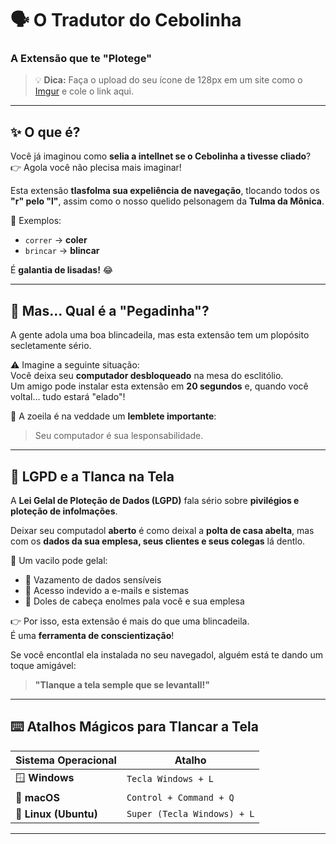 # 🗣️ O Tradutor do Cebolinha  
### A Extensão que te "Plotege"  

> 💡 **Dica:** Faça o upload do seu ícone de 128px em um site como o [Imgur](https://imgur.com) e cole o link aqui.  

---

## ✨ O que é?  
Você já imaginou como **selia a intellnet se o Cebolinha a tivesse cliado**?  
👉 Agola você não plecisa mais imaginar!  

Esta extensão **tlasfolma sua expeliência de navegação**, tlocando todos os **"r" pelo "l"**, assim como o nosso quelido pelsonagem da **Tulma da Mônica**.  

🔄 Exemplos:  
- `correr` → **coler**  
- `brincar` → **blincar**  

É **galantia de lisadas!** 😂  

---

## 🤔 Mas... Qual é a "Pegadinha"?  
A gente adola uma boa blincadeila, mas esta extensão tem um plopósito secletamente sério.  

⚠️ Imagine a seguinte situação:  
Você deixa seu **computador desbloqueado** na mesa do esclitólio.  
Um amigo pode instalar esta extensão em **20 segundos** e, quando você voltal... tudo estará "elado"!  

🎯 A zoeila é na veddade um **lemblete importante**:  
> Seu computador é sua lesponsabilidade.  

---

## 🔐 LGPD e a Tlanca na Tela  
A **Lei Gelal de Ploteção de Dados (LGPD)** fala sério sobre **pivilégios e ploteção de infolmações**.  

Deixar seu computadol **aberto** é como deixal a **polta de casa abelta**, mas com os **dados da sua emplesa, seus clientes e seus colegas** lá dentlo.  

🚨 Um vacilo pode gelal:  
- 📂 Vazamento de dados sensíveis  
- 📧 Acesso indevido a e-mails e sistemas  
- 🤯 Doles de cabeça enolmes pala você e sua emplesa  

👉 Por isso, esta extensão é mais do que uma blincadeila.  
É uma **ferramenta de conscientização**!  

Se você encontlal ela instalada no seu navegadol, alguém está te dando um toque amigável:  

> **"Tlanque a tela semple que se levantall!"**  

---

## ⌨️ Atalhos Mágicos para Tlancar a Tela  

| Sistema Operacional | Atalho |
|---------------------|--------------------------------|
| 🪟 **Windows**      | `Tecla Windows + L`            |
| 🍎 **macOS**        | `Control + Command + Q`        |
| 🐧 **Linux (Ubuntu)** | `Super (Tecla Windows) + L`   |

---

